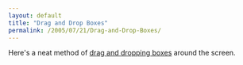 ```yaml
---
layout: default
title: "Drag and Drop Boxes"
permalink: /2005/07/21/Drag-and-Drop-Boxes/
---
```


Here's a neat method of <a href="http://brothercake.com/site/resources/scripts/dbx/" target="_blank">drag and dropping boxes</a> around the screen.<br/>